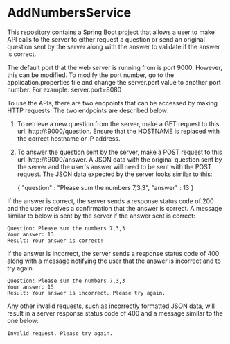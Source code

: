 # AddNumbersService
This repository contains a Spring Boot project that allows a user to make API calls to the server to either request a question or send an original question sent by the server along with the answer to validate if the answer is correct. 

The default port that the web server is running from is port 9000. However, this can be modified. To modify the port number, go to the application.properties file and change the server.port value to another port number. For example: server.port=8080

To use the APIs, there are two endpoints that can be accessed by making HTTP requests. The two endpoints are described below:

1. To retrieve a new question from the server, make a GET request to this url: http://<HOSTNAME>:9000/question. Ensure that the HOSTNAME is replaced with the correct hostname or IP address. 
  
2. To answer the question sent by the server, make a POST request to this url: http://<HOSTNAME>:9000/answer. A JSON data with the original question sent by the server and the user's answer will need to be sent with the POST request. The JSON data expected by the server looks similar to this: 
	
	{ "question" : "Please sum the numbers 7,3,3", "answer" : 13 }
	
If the answer is correct, the server sends a response status code of 200 and the user receives a confirmation that the answer is correct. A message similar to below is sent by the server if the answer sent is correct:

	Question: Please sum the numbers 7,3,3
	Your answer: 13
	Result: Your answer is correct!
	
If the answer is incorrect, the server sends a response status code of 400 along with a message notifying the user that the answer is incorrect and to try again.

	Question: Please sum the numbers 7,3,3
	Your answer: 15
	Result: Your answer is incorrect. Please try again.
	
Any other invalid requests, such as incorrectly formatted JSON data, will result in a server response status code of 400 and a message similar to the one below:

	Invalid request. Please try again.
  
